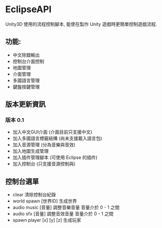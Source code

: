 # EclipseAPI
Unity3D 使用的流程控制腳本, 能使在製作 Unity 遊戲時更簡單控制遊戲流程.

## 功能:
* 中文除錯輸出
* 控制台介面控制
* 地圖管理
* 介面管理
* 多國語言管理
* 鍵盤按鍵管理

## 版本更新資訊
### 版本 0.1
* 加入中文GUI介面 (介面目前只支援中文)
* 加入多國語言標籤結構 (尚未支援載入語言包)
* 加入音源管理 (分為音樂與音效)
* 加入地圖生成管理
* 加入插件管理腳本 (可使用 Eclipse 的插件)
* 加入控制台 (只支援音源控制與)

## 控制台選單
* clear 清除控制台紀錄
* world spawn [世界ID] 生成世界
* audio music [音量] 調整音樂音量 音量介於 0 - 1 之間
* audio sfx [音量] 調整音效音量 音量介於 0 - 1 之間
* spawn player [x] [y] [z] 生成玩家
